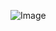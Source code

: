 ![Image](https://github.com/ByteXenon/ByteXenon.github.io/assets/125568681/2df9a5d2-603a-4820-b4ac-094c8239e8b7)
